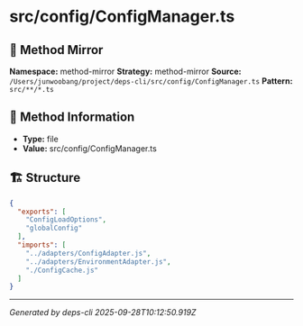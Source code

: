 # src/config/ConfigManager.ts

## 🔧 Method Mirror

**Namespace:** method-mirror
**Strategy:** method-mirror
**Source:** `/Users/junwoobang/project/deps-cli/src/config/ConfigManager.ts`
**Pattern:** `src/**/*.ts`

## 📝 Method Information

- **Type:** file
- **Value:** src/config/ConfigManager.ts

## 🏗️ Structure

```json
{
  "exports": [
    "ConfigLoadOptions",
    "globalConfig"
  ],
  "imports": [
    "../adapters/ConfigAdapter.js",
    "../adapters/EnvironmentAdapter.js",
    "./ConfigCache.js"
  ]
}
```

---
*Generated by deps-cli 2025-09-28T10:12:50.919Z*
